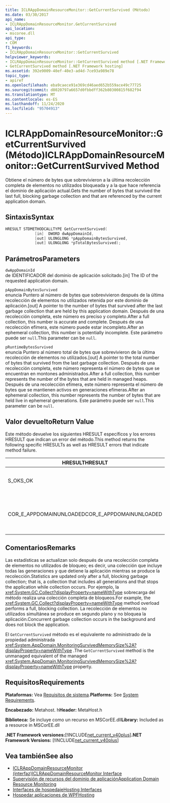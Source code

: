 ```yaml
---
title: ICLRAppDomainResourceMonitor::GetCurrentSurvived (Método)
ms.date: 03/30/2017
api_name:
- ICLRAppDomainResourceMonitor.GetCurrentSurvived
api_location:
- mscoree.dll
api_type:
- COM
f1_keywords:
- ICLRAppDomainResourceMonitor::GetCurrentSurvived
helpviewer_keywords:
- ICLRAppDomainResourceMonitor::GetCurrentSurvived method [.NET Framework hosting]
- GetCurrentSurvived method [.NET Framework hosting]
ms.assetid: 392e9009-40ef-40e3-ad4d-7ce93a989e78
topic_type:
- apiref
ms.openlocfilehash: eba9caece91e369cd46aed652b559ace49c77725
ms.sourcegitcommit: d8020797a6657d0fbbdff362b80300815f682f94
ms.translationtype: MT
ms.contentlocale: es-ES
ms.lasthandoff: 11/24/2020
ms.locfileid: "95704913"
---
```

# <a name="iclrappdomainresourcemonitorgetcurrentsurvived-method"></a><span data-ttu-id="ecd8d-102">ICLRAppDomainResourceMonitor::GetCurrentSurvived (Método)</span><span class="sxs-lookup"><span data-stu-id="ecd8d-102">ICLRAppDomainResourceMonitor::GetCurrentSurvived Method</span></span>

<span data-ttu-id="ecd8d-103">Obtiene el número de bytes que sobrevivieron a la última recolección completa de elementos no utilizados bloqueada y a la que hace referencia el dominio de aplicación actual.</span><span class="sxs-lookup"><span data-stu-id="ecd8d-103">Gets the number of bytes that survived the last full, blocking garbage collection and that are referenced by the current application domain.</span></span>  
  
## <a name="syntax"></a><span data-ttu-id="ecd8d-104">Sintaxis</span><span class="sxs-lookup"><span data-stu-id="ecd8d-104">Syntax</span></span>  
  
```cpp  
HRESULT STDMETHODCALLTYPE GetCurrentSurvived(  
             [in]  DWORD dwAppDomainId,  
             [out] ULONGLONG *pAppDomainBytesSurvived,  
             [out] ULONGLONG *pTotalBytesSurvived);  
```  
  
## <a name="parameters"></a><span data-ttu-id="ecd8d-105">Parámetros</span><span class="sxs-lookup"><span data-stu-id="ecd8d-105">Parameters</span></span>  

 `dwAppDomainId`  
 <span data-ttu-id="ecd8d-106">de IDENTIFICADOR del dominio de aplicación solicitado.</span><span class="sxs-lookup"><span data-stu-id="ecd8d-106">[in] The ID of the requested application domain.</span></span>  
  
 `pAppDomainBytesSurvived`  
 <span data-ttu-id="ecd8d-107">enuncia Puntero al número de bytes que sobrevivieron después de la última recolección de elementos no utilizados retenida por este dominio de aplicación.</span><span class="sxs-lookup"><span data-stu-id="ecd8d-107">[out] A pointer to the number of bytes that survived after the last garbage collection that are held by this application domain.</span></span> <span data-ttu-id="ecd8d-108">Después de una recolección completa, este número es preciso y completo.</span><span class="sxs-lookup"><span data-stu-id="ecd8d-108">After a full collection, this number is accurate and complete.</span></span> <span data-ttu-id="ecd8d-109">Después de una recolección efímera, este número puede estar incompleto.</span><span class="sxs-lookup"><span data-stu-id="ecd8d-109">After an ephemeral collection, this number is potentially incomplete.</span></span> <span data-ttu-id="ecd8d-110">Este parámetro puede ser `null`.</span><span class="sxs-lookup"><span data-stu-id="ecd8d-110">This parameter can be `null`.</span></span>  
  
 `pRuntimeBytesSurvived`  
 <span data-ttu-id="ecd8d-111">enuncia Puntero al número total de bytes que sobrevivieron de la última recolección de elementos no utilizados.</span><span class="sxs-lookup"><span data-stu-id="ecd8d-111">[out] A pointer to the total number of bytes that survived from the last garbage collection.</span></span> <span data-ttu-id="ecd8d-112">Después de una recolección completa, este número representa el número de bytes que se encuentran en montones administrados.</span><span class="sxs-lookup"><span data-stu-id="ecd8d-112">After a full collection, this number represents the number of the bytes that are held in managed heaps.</span></span> <span data-ttu-id="ecd8d-113">Después de una recolección efímera, este número representa el número de bytes que se mantienen activos en generaciones efímeras.</span><span class="sxs-lookup"><span data-stu-id="ecd8d-113">After an ephemeral collection, this number represents the number of bytes that are held live in ephemeral generations.</span></span> <span data-ttu-id="ecd8d-114">Este parámetro puede ser `null`.</span><span class="sxs-lookup"><span data-stu-id="ecd8d-114">This parameter can be `null`.</span></span>  
  
## <a name="return-value"></a><span data-ttu-id="ecd8d-115">Valor devuelto</span><span class="sxs-lookup"><span data-stu-id="ecd8d-115">Return Value</span></span>  

 <span data-ttu-id="ecd8d-116">Este método devuelve los siguientes HRESULT específicos y los errores HRESULT que indican un error del método.</span><span class="sxs-lookup"><span data-stu-id="ecd8d-116">This method returns the following specific HRESULTs as well as HRESULT errors that indicate method failure.</span></span>  
  
|<span data-ttu-id="ecd8d-117">HRESULT</span><span class="sxs-lookup"><span data-stu-id="ecd8d-117">HRESULT</span></span>|<span data-ttu-id="ecd8d-118">Descripción</span><span class="sxs-lookup"><span data-stu-id="ecd8d-118">Description</span></span>|  
|-------------|-----------------|  
|<span data-ttu-id="ecd8d-119">S_OK</span><span class="sxs-lookup"><span data-stu-id="ecd8d-119">S_OK</span></span>|<span data-ttu-id="ecd8d-120">El método se completó correctamente.</span><span class="sxs-lookup"><span data-stu-id="ecd8d-120">The method completed successfully.</span></span>|  
|<span data-ttu-id="ecd8d-121">COR_E_APPDOMAINUNLOADED</span><span class="sxs-lookup"><span data-stu-id="ecd8d-121">COR_E_APPDOMAINUNLOADED</span></span>|<span data-ttu-id="ecd8d-122">El dominio de aplicación se ha descargado o no existe.</span><span class="sxs-lookup"><span data-stu-id="ecd8d-122">The application domain has been unloaded or does not exist.</span></span>|  
  
## <a name="remarks"></a><span data-ttu-id="ecd8d-123">Comentarios</span><span class="sxs-lookup"><span data-stu-id="ecd8d-123">Remarks</span></span>  

 <span data-ttu-id="ecd8d-124">Las estadísticas se actualizan solo después de una recolección completa de elementos no utilizados de bloqueo; es decir, una colección que incluye todas las generaciones y que detiene la aplicación mientras se produce la recolección.</span><span class="sxs-lookup"><span data-stu-id="ecd8d-124">Statistics are updated only after a full, blocking garbage collection; that is, a collection that includes all generations and that stops the application while collection occurs.</span></span> <span data-ttu-id="ecd8d-125">Por ejemplo, la <xref:System.GC.Collect?displayProperty=nameWithType> sobrecarga del método realiza una colección completa de bloqueos.</span><span class="sxs-lookup"><span data-stu-id="ecd8d-125">For example, the <xref:System.GC.Collect?displayProperty=nameWithType> method overload performs a full, blocking collection.</span></span> <span data-ttu-id="ecd8d-126">La recolección de elementos no utilizados simultánea se produce en segundo plano y no bloquea la aplicación.</span><span class="sxs-lookup"><span data-stu-id="ecd8d-126">Concurrent garbage collection occurs in the background and does not block the application.</span></span>  
  
 <span data-ttu-id="ecd8d-127">El `GetCurrentSurvived` método es el equivalente no administrado de la propiedad administrada <xref:System.AppDomain.MonitoringSurvivedMemorySize%2A?displayProperty=nameWithType> .</span><span class="sxs-lookup"><span data-stu-id="ecd8d-127">The `GetCurrentSurvived` method is the unmanaged equivalent of the managed <xref:System.AppDomain.MonitoringSurvivedMemorySize%2A?displayProperty=nameWithType> property.</span></span>  
  
## <a name="requirements"></a><span data-ttu-id="ecd8d-128">Requisitos</span><span class="sxs-lookup"><span data-stu-id="ecd8d-128">Requirements</span></span>  

 <span data-ttu-id="ecd8d-129">**Plataformas:** Vea [Requisitos de sistema](../../get-started/system-requirements.md).</span><span class="sxs-lookup"><span data-stu-id="ecd8d-129">**Platforms:** See [System Requirements](../../get-started/system-requirements.md).</span></span>  
  
 <span data-ttu-id="ecd8d-130">**Encabezado:** Metahost. h</span><span class="sxs-lookup"><span data-stu-id="ecd8d-130">**Header:** MetaHost.h</span></span>  
  
 <span data-ttu-id="ecd8d-131">**Biblioteca:** Se incluye como un recurso en MSCorEE.dll</span><span class="sxs-lookup"><span data-stu-id="ecd8d-131">**Library:** Included as a resource in MSCorEE.dll</span></span>  
  
 <span data-ttu-id="ecd8d-132">**.NET Framework versiones:**[!INCLUDE[net_current_v40plus](../../../../includes/net-current-v40plus-md.md)]</span><span class="sxs-lookup"><span data-stu-id="ecd8d-132">**.NET Framework Versions:** [!INCLUDE[net_current_v40plus](../../../../includes/net-current-v40plus-md.md)]</span></span>  
  
## <a name="see-also"></a><span data-ttu-id="ecd8d-133">Vea también</span><span class="sxs-lookup"><span data-stu-id="ecd8d-133">See also</span></span>

- [<span data-ttu-id="ecd8d-134">ICLRAppDomainResourceMonitor (interfaz)</span><span class="sxs-lookup"><span data-stu-id="ecd8d-134">ICLRAppDomainResourceMonitor Interface</span></span>](iclrappdomainresourcemonitor-interface.md)
- [<span data-ttu-id="ecd8d-135">Supervisión de recursos del dominio de aplicación</span><span class="sxs-lookup"><span data-stu-id="ecd8d-135">Application Domain Resource Monitoring</span></span>](../../../standard/garbage-collection/app-domain-resource-monitoring.md)
- [<span data-ttu-id="ecd8d-136">Interfaces de hospedaje</span><span class="sxs-lookup"><span data-stu-id="ecd8d-136">Hosting Interfaces</span></span>](hosting-interfaces.md)
- [<span data-ttu-id="ecd8d-137">Hospedar aplicaciones de WPF</span><span class="sxs-lookup"><span data-stu-id="ecd8d-137">Hosting</span></span>](index.md)
